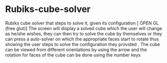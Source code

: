 # Rubiks-cube-solver
Rubiks cube solver that steps to solve it, given its configuration [ OPEN GL (free glut)]
The screen will display a solved cube which the user will change as he/she wishes, they can then try to solve the cube by themselves or they can press a auto-solver on which the appropriate faces start to rotate thus showing the user steps to solve the configuration they provided .
The cube can be viewed from different orientations by using the arrow and the rotation for faces of the cube can be done using the number keys
